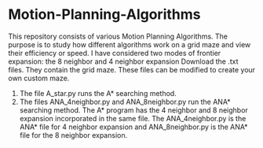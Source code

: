 # Motion-Planning-Algorithms
This repository consists of various Motion Planning Algorithms. The purpose is to study how different algorithms work on a grid maze and view their efficiency or speed. I have considered two modes of frontier expansion: the 8 neighbor and 4 neighbor expansion
Download the .txt files. They contain the grid maze. These files can be modified to create your own custom maze. 
  1. The file A_star.py runs the A* searching method.
  2. The files ANA_4neighbor.py and ANA_8neighbor.py run the ANA* searching method.
The A* program has the 4 neighbor and 8 neighbor expansion incorporated in the same file. The ANA_4neighbor.py is the ANA* file for 4 neighbor expansion and ANA_8neighbor.py is the ANA* file for the 8 neighbor expansion.
